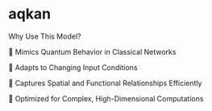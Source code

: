 # aqkan
Why Use This Model?

🔹 Mimics Quantum Behavior in Classical Networks

🔹 Adapts to Changing Input Conditions

🔹 Captures Spatial and Functional Relationships Efficiently

🔹 Optimized for Complex, High-Dimensional Computations

